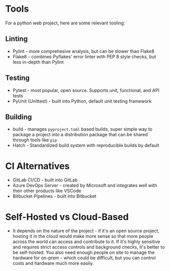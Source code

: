 # Tools
For a python web project, here are some relevant tooling:
## Linting
- Pylint - more comprehesive analysis, but can be slower than Flake8
- Flake8 - combines Pyflakes' error linter with PEP 8 style checks, but less in-depth than Pylint
## Testing
- Pytest - most popular, open source. Supports unit, functional, and API tests
- PyUnit (Unittest) - built into Python, default unit testing framework
## Building
- build - manages `pyproject.toml` based builds, super simple way to package a project into a distribution package that can be shared through tools like `pip`
- Hatch - Standardized build system with reproducible builds by default

# CI Alternatives
- GitLab CI/CD - built into GitLab
- Azure DevOps Server - created by Microsoft and integrates well with their other products like VSCode
- Bitbucket Pipelines - built into Bitbucket

# Self-Hosted vs Cloud-Based
- It depends on the nature of the project - if it's an open source project, hosting it in the cloud would make more sense so that more people across the world can access and contribute to it. If it's highly sensitive and requires strict access controls and background checks, it's better to be self-hosted. You also need enough people on site to manage the hardware for on-prem - which could be difficult, but you can control costs and hardware much more easily.